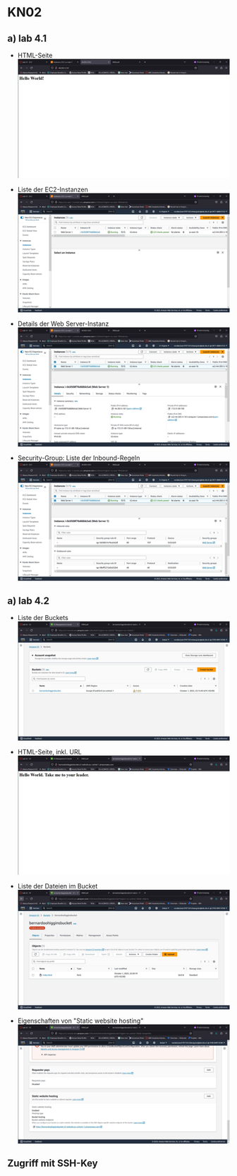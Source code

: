 # KN02

## a) lab 4.1

- HTML-Seite
![html page](lab1HTMLpage.JPG)

- Liste der EC2-Instanzen
![list of ec2 instances](lab1ListOfEC2Instances.JPG)

- Details der Web Server-Instanz
![web instance detail](lab1WebInstanceDetails.JPG)

- Security-Group: Liste der Inbound-Regeln
![inbound rules](lab1InboundRules.JPG)

## a) lab 4.2

- Liste der Buckets
![list of buckets](lab2ListOfBuckets.JPG)
  
- HTML-Seite, inkl. URL
![html page](lab2HTMLpage.JPG)
  
- Liste der Dateien im Bucket
![list of objects](lab2ListOfObjects.JPG)
  
- Eigenschaften von "Static website hosting"
![static website hosting properties](lab2StaticWebsiteHostingProperties.JPG)

## Zugriff mit SSH-Key


